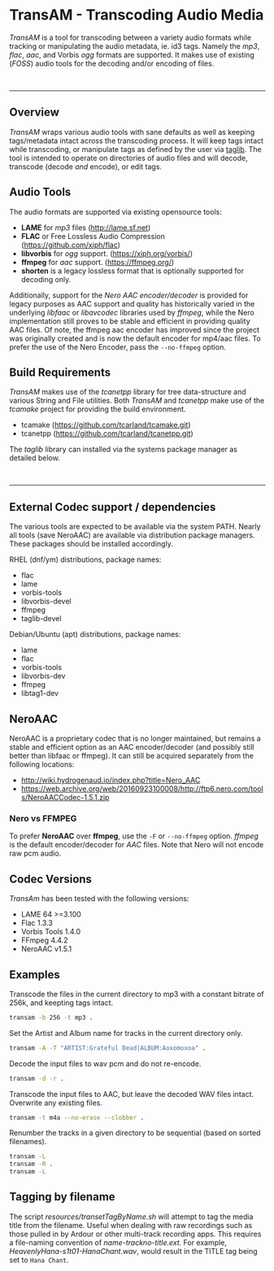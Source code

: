 TransAM - Transcoding Audio Media
=====================================

*TransAM* is a tool for transcoding between a variety audio formats 
while tracking or manipulating the audio metadata, ie. id3 tags. 
Namely the *mp3*, *flac*, *aac*, and Vorbis *ogg* formats are supported.
It makes use of existing (*FOSS*) audio tools for the decoding and/or 
encoding of files.

<br>

---

## Overview

*TransAM* wraps various audio tools with sane defaults as well as keeping
tags/metadata intact across the transcoding process. It will keep tags 
intact while transcoding, or manipulate tags as defined by the user via 
[taglib](https://github.com/taglib/taglib). 
The tool is intended to operate on directories of audio files and will
decode, transcode (decode *and* encode), or edit tags.

## Audio Tools

The audio formats are supported via existing opensource tools:

- **LAME** for *mp3* files (http://lame.sf.net)
- **FLAC** or Free Lossless Audio Compression (https://github.com/xiph/flac)
- **libvorbis** for *ogg* support. (https://xiph.org/vorbis/)
- **ffmpeg** for *aac* support. (https://ffmpeg.org/)
- **shorten** is a legacy lossless format that is optionally supported 
  for decoding only.

Additionally, support for the *Nero AAC encoder/decoder* is provided for 
legacy purposes as AAC support and quality has historically varied in the 
underlying *libfaac* or *libavcodec* libraries used by *ffmpeg*, while the 
Nero implementation still proves to be stable and efficient in providing 
quality AAC files. Of note, the ffmpeg aac encoder has improved since the 
project was originally created and is now the default encoder for mp4/aac 
files. To prefer the use of the Nero Encoder, pass the `--no-ffmpeg` option.

## Build Requirements

*TransAM* makes use of the *tcanetpp* library for tree data-structure 
and various String and File utilities. Both *TransAM* and *tcanetpp* make 
use of the *tcamake* project for providing the build environment. 
  
- tcamake (https://github.com/tcarland/tcamake.git)  
- tcanetpp (https://github.com/tcarland/tcanetpp.git)  

The *taglib* library can installed via the systems package manager as 
detailed below.

<br>

---

## External Codec support / dependencies

The various tools are expected to be available via the system PATH.
Nearly all tools (save NeroAAC) are available via distribution package 
managers. These packages should be installed accordingly.

RHEL (dnf/ym) distributions, package names:
- flac
- lame
- vorbis-tools
- libvorbis-devel
- ffmpeg
- taglib-devel

Debian/Ubuntu (apt) distributions, package names:
- lame
- flac
- vorbis-tools
- libvorbis-dev
- ffmpeg
- libtag1-dev


## NeroAAC

NeroAAC is a proprietary codec that is no longer maintained, but 
remains a stable and efficient option as an AAC encoder/decoder (and 
possibly still better than libfaac or ffmpeg). It can still be acquired separately 
from the following locations:
- http://wiki.hydrogenaud.io/index.php?title=Nero_AAC
- https://web.archive.org/web/20160923100008/http://ftp6.nero.com/tools/NeroAACCodec-1.5.1.zip


### Nero vs FFMPEG

To prefer **NeroAAC** over **ffmpeg**,  use the `-F` or `--no-ffmpeg` option.
*ffmpeg* is the default encoder/decoder for *AAC* files. Note that Nero
will not encode raw pcm audio.


## Codec Versions

*TransAm* has been tested with the following versions:

- LAME 64 >=3.100
- Flac 1.3.3
- Vorbis Tools 1.4.0
- FFmpeg 4.4.2
- NeroAAC v1.5.1


## Examples

Transcode the files in the current directory to mp3 with a constant bitrate of 256k,
and keepting tags intact.
```sh
transam -b 256 -t mp3 .
```

Set the Artist and Album name for tracks in the current directory only.
```sh
transam -A -T "ARTIST:Grateful Dead|ALBUM:Aoxomoxoa" .
```

Decode the input files to wav pcm and do not re-encode.
```sh
transam -d -r .
```

Transcode the input files to AAC, but leave the decoded WAV files intact. Overwrite 
any existing files.
```sh
transam -t m4a --no-erase --clobber .
```

Renumber the tracks in a given directory to be sequential (based on sorted filenames).
```sh
transam -L
transam -R .
transam -L
```

## Tagging by filename

The script *resources/transetTagByName.sh* will attempt to tag the media title from 
the filename. Useful when dealing with raw recordings such as those pulled in by 
Ardour or other multi-track recording apps. This requires a file-naming convention of 
*name-trackno-title.ext*. For example, *HeavenlyHana-s1t01-HanaChant.wav*, would 
result in the TITLE tag being set to `Hana Chant`.
